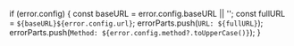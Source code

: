 if (error.config) {
  const baseURL = error.config.baseURL || '';
  const fullURL = `${baseURL}${error.config.url}`;
  errorParts.push(`URL: ${fullURL}`);
  errorParts.push(`Method: ${error.config.method?.toUpperCase()}`);
}